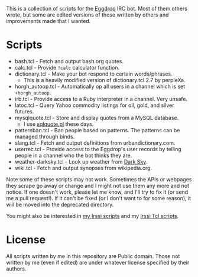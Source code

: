 This is a collection of scripts for the [Eggdrop](https://eggheads.org) IRC
bot. Most of them others wrote, but some are edited versions of those
written by others and improvements made that I wanted.


# Scripts

* bash.tcl - Fetch and output bash.org quotes.
* calc.tcl - Provide `!calc` calculator function.
* dictionary.tcl - Make your bot respond to certain words/phrases.
  * This is a heavily modified version of dictionary.tcl 2.7 by perpleXa.
* horgh_autoop.tcl - Automatically op all users in a channel which is set
  `+horgh_autoop`.
* irb.tcl - Provide access to a Ruby interpreter in a channel. Very unsafe.
* latoc.tcl - Query Yahoo commodity listings for oil, gold, and silver
  futures.
* mysqlquote.tcl - Store and display quotes from a MySQL database.
  * I use
    [sqlquote.pl](https://github.com/horgh/irssi-scripts/blob/master/sqlquote.pl)
    these days.
* patternban.tcl - Ban people based on patterns. The patterns can be
  managed through binds.
* slang.tcl - Fetch and output definitions from urbandictionary.com.
* userrec.tcl - Provide access to the Eggdrop's user records by telling
  people in a channel who the bot thinks they are.
* weather-darksky.tcl - Look up weather from [Dark
  Sky](https://darksky.net).
* wiki.tcl - Fetch and output synopses from wikipedia.org.

Note some of these scripts may not work. Sometimes the APIs or webpages
they scrape go away or change and I might not use them any more and not
notice. If one doesn't work, please let me know, and I'll try to fix it (or
send me a pull request!). If it can't be fixed (or I don't want to for some
reason), it will be moved into the deprecated directory.

You might also be interested in [my Irssi
scripts](https://github.com/horgh/irssi-scripts/) and my [Irssi Tcl
scripts](https://github.com/horgh/irssi-tcl-scripts/).

# License
All scripts written by me in this repository are Public domain. Those not
written by me (even if edited) are under whatever license specified by
their authors.
